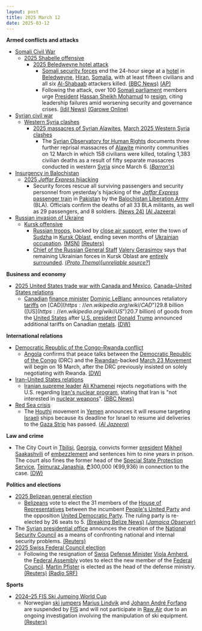 ```yaml
---
layout: post
title: 2025 March 12
date: 2025-03-12
---
```



**Armed conflicts and attacks**

* [Somali Civil War](https://en.wikipedia.org/wiki/Somali_Civil_War_%282009%E2%80%93present%29 "Somali Civil War (2009–present)")
  + [2025 Shabelle offensive](https://en.wikipedia.org/wiki/2025_Shabelle_offensive "2025 Shabelle offensive")
    - [2025 Beledweyne hotel attack](https://en.wikipedia.org/wiki/2025_Beledweyne_hotel_attack "2025 Beledweyne hotel attack")
      * [Somali security forces](https://en.wikipedia.org/wiki/Somali_Armed_Forces "Somali Armed Forces") end the 24-hour siege at a [hotel](https://en.wikipedia.org/wiki/Hotel "Hotel") in [Beledweyne](https://en.wikipedia.org/wiki/Beledweyne "Beledweyne"), [Hiran](https://en.wikipedia.org/wiki/Hiran%2C_Somalia "Hiran, Somalia"), [Somalia](https://en.wikipedia.org/wiki/Somalia "Somalia"), with at least fifteen civilians and all six [Al-Shabaab](https://en.wikipedia.org/wiki/Al-Shabaab_%28militant_group%29 "Al-Shabaab (militant group)") attackers killed. [(BBC News)](https://www.bbc.com/news/articles/cx2gdjd57lro.amp) [(AP)](https://apnews.com/article/somalia-attack-cairo-hotel-beledweyne-shabab-siege-54575e8873eae84990b61f75b4fa2811?utm_source=copy&utm_medium=share)
      * Following the attack, over 100 [Somali parliament](https://en.wikipedia.org/wiki/Federal_Parliament_of_Somalia "Federal Parliament of Somalia") members urge [President](https://en.wikipedia.org/wiki/President_of_Somalia "President of Somalia") [Hassan Sheikh Mohamud](https://en.wikipedia.org/wiki/Hassan_Sheikh_Mohamud "Hassan Sheikh Mohamud") to [resign](https://en.wikipedia.org/wiki/Resign "Resign"), citing leadership failures amid worsening security and governance crises. [(Idil News)](https://www.idilnews.com/over-100-somali-lawmakers-demand-hassan-sheikh-mohamuds-resignation-amid-beledweyne-hotel-attack/) [(Garowe Online)](https://garoweonline.com/en/news/somalia/somalia-president-urged-to-resign-over-security-foreign-policy-failures)
* [Syrian civil war](https://en.wikipedia.org/wiki/Syrian_civil_war "Syrian civil war")
  + [Western Syria clashes](https://en.wikipedia.org/wiki/Western_Syria_clashes_%28December_2024%E2%80%93present%29 "Western Syria clashes (December 2024–present)")
    - [2025 massacres of Syrian Alawites](https://en.wikipedia.org/wiki/2025_massacres_of_Syrian_Alawites "2025 massacres of Syrian Alawites"), [March 2025 Western Syria clashes](https://en.wikipedia.org/wiki/March_2025_Western_Syria_clashes "March 2025 Western Syria clashes")
      * The [Syrian Observatory for Human Rights](https://en.wikipedia.org/wiki/Syrian_Observatory_for_Human_Rights "Syrian Observatory for Human Rights") documents three further reprisal massacres of [Alawite](https://en.wikipedia.org/wiki/Alawites "Alawites") minority communities on 12 March in which 158 civilians were killed, totaling 1,383 civilian deaths as a result of fifty separate massacres conducted in western [Syria](https://en.wikipedia.org/wiki/Syria "Syria") since March 6. [(*Barron's*)](https://www.barrons.com/news/at-least-1-383-civilians-killed-in-syria-violence-new-monitor-toll-114f3900)
* [Insurgency in Balochistan](https://en.wikipedia.org/wiki/Insurgency_in_Balochistan "Insurgency in Balochistan")
  + [2025 *Jaffar Express* hijacking](https://en.wikipedia.org/wiki/2025_Jaffar_Express_hijacking "2025 Jaffar Express hijacking")
    - Security forces rescue all surviving passengers and security personnel from yesterday's hijacking of the *[Jaffar Express](https://en.wikipedia.org/wiki/Jaffar_Express "Jaffar Express")* [passenger train](https://en.wikipedia.org/wiki/Passenger_train "Passenger train") in [Pakistan](https://en.wikipedia.org/wiki/Pakistan "Pakistan") by the [Balochistan Liberation Army](https://en.wikipedia.org/wiki/Balochistan_Liberation_Army "Balochistan Liberation Army") (BLA). Officials confirm the deaths of all 33 BLA militants, as well as 29 passengers, and 8 soldiers. [(News 24)](https://news24online.com/world/pakistan-train-attack-jaffar-express-rescue-operation-ends-33-terrorists-killed-and-30-civilians-dead/500820/) [(Al Jazeera)](https://www.aljazeera.com/news/2025/3/12/pakistan-forces-continue-operation-to-free-hundreds-from-hijacked-train)
* [Russian invasion of Ukraine](https://en.wikipedia.org/wiki/Russian_invasion_of_Ukraine "Russian invasion of Ukraine")
  + [Kursk offensive](https://en.wikipedia.org/wiki/Kursk_offensive_%282024%E2%80%93present%29 "Kursk offensive (2024–present)")
    - [Russian troops](https://en.wikipedia.org/wiki/Russian_Ground_Forces "Russian Ground Forces"), backed by [close air support](https://en.wikipedia.org/wiki/Close_air_support "Close air support"), enter the town of [Sudzha](https://en.wikipedia.org/wiki/Sudzha "Sudzha") in [Kursk Oblast](https://en.wikipedia.org/wiki/Kursk_Oblast "Kursk Oblast"), ending seven months of [Ukrainian occupation](https://en.wikipedia.org/wiki/Ukrainian_occupation_of_Kursk_Oblast "Ukrainian occupation of Kursk Oblast"). [(MSN)](https://www.msn.com/en-ca/news/world/russia-reportedly-enters-ukraine-held-sudzha-in-kursk-oblast-kyiv-hasn-t-confirmed/ar-AA1ALhDd) [(Reuters)](https://www.reuters.com/world/europe/ukraine-verge-losing-kursk-pocket-its-foothold-inside-russia-2025-03-12/)
    - [Chief of the Russian General Staff](https://en.wikipedia.org/wiki/Chief_of_the_General_Staff_%28Russia%29 "Chief of the General Staff (Russia)") [Valery Gerasimov](https://en.wikipedia.org/wiki/Valery_Gerasimov "Valery Gerasimov") says that remaining Ukrainian forces in Kursk Oblast are [entirely surrounded](https://en.wikipedia.org/wiki/Encirclement "Encirclement"). [(*Proto Thema*)](https://en.protothema.gr/2025/03/12/putin-visits-kursk-in-camouflage-uniform-a-day-after-u-s-kyiv-ceasefire-deal-ukrainian-forces-encircled/)[*[unreliable source?](https://en.wikipedia.org/wiki/Wikipedia%3AReliable_sources "Wikipedia:Reliable sources")*]

**Business and economy**

* [2025 United States trade war with Canada and Mexico](https://en.wikipedia.org/wiki/2025_United_States_trade_war_with_Canada_and_Mexico "2025 United States trade war with Canada and Mexico"), [Canada–United States relations](https://en.wikipedia.org/wiki/Canada%E2%80%93United_States_relations "Canada–United States relations")
  + [Canadian](https://en.wikipedia.org/wiki/Canada "Canada") [finance minister](https://en.wikipedia.org/wiki/Minister_of_Finance_%28Canada%29 "Minister of Finance (Canada)") [Dominic LeBlanc](https://en.wikipedia.org/wiki/Dominic_LeBlanc "Dominic LeBlanc") announces retaliatory [tariffs](https://en.wikipedia.org/wiki/Tariffs "Tariffs") on [CAD$](https://en.wikipedia.org/wiki/CAD%24 "CAD$")29.8 billion ([US$](https://en.wikipedia.org/wiki/US%24 "US$")20.7 billion) of goods from the [United States](https://en.wikipedia.org/wiki/United_States "United States") after [U.S. president](https://en.wikipedia.org/wiki/United_States_President "United States President") [Donald Trump](https://en.wikipedia.org/wiki/Donald_Trump "Donald Trump") announced additional tariffs on Canadian [metals](https://en.wikipedia.org/wiki/Metalworking "Metalworking"). [(DW)](https://www.dw.com/en/canada-announces-tariffs-on-207-billion-of-us-goods/a-71896104)

**International relations**

* [Democratic Republic of the Congo–Rwanda conflict](https://en.wikipedia.org/wiki/Democratic_Republic_of_the_Congo%E2%80%93Rwanda_conflict "Democratic Republic of the Congo–Rwanda conflict")
  + [Angola](https://en.wikipedia.org/wiki/Angola "Angola") confirms that peace talks between the [Democratic Republic of the Congo](https://en.wikipedia.org/wiki/Democratic_Republic_of_the_Congo "Democratic Republic of the Congo") (DRC) and the [Rwandan](https://en.wikipedia.org/wiki/Rwanda "Rwanda")-backed [March 23 Movement](https://en.wikipedia.org/wiki/March_23_Movement "March 23 Movement") will begin on 18 March, after the DRC previously insisted on solely negotiating with Rwanda. [(DW)](https://www.dw.com/en/dr-congo-m23-rebels-to-hold-peace-talks-in-angola/a-71904502)
* [Iran–United States relations](https://en.wikipedia.org/wiki/Iran%E2%80%93United_States_relations "Iran–United States relations")
  + [Iranian supreme leader](https://en.wikipedia.org/wiki/Supreme_Leader_of_Iran "Supreme Leader of Iran") [Ali Khamenei](https://en.wikipedia.org/wiki/Ali_Khamenei "Ali Khamenei") rejects negotiations with the U.S. regarding [Iran's nuclear program](https://en.wikipedia.org/wiki/Nuclear_program_of_Iran "Nuclear program of Iran"), stating that Iran is "not interested in [nuclear weapons](https://en.wikipedia.org/wiki/Nuclear_weapons "Nuclear weapons")". [(BBC News)](https://www.bbc.com/news/articles/c5y02jexjxxo)
* [Red Sea crisis](https://en.wikipedia.org/wiki/Red_Sea_crisis "Red Sea crisis")
  + The [Houthi](https://en.wikipedia.org/wiki/Houthi "Houthi") movement in [Yemen](https://en.wikipedia.org/wiki/Yemen "Yemen") announces it will resume targeting [Israeli](https://en.wikipedia.org/wiki/Israel "Israel") ships because its deadline for Israel to resume aid deliveries to the [Gaza Strip](https://en.wikipedia.org/wiki/Gaza_Strip "Gaza Strip") has passed. [(*Al Jazeera*)](https://www.aljazeera.com/news/2025/3/12/yemens-houthis-to-resume-shipping-attacks-over-gaza-aid-cutoff)

**Law and crime**

* The City Court in [Tbilisi](https://en.wikipedia.org/wiki/Tbilisi "Tbilisi"), [Georgia](https://en.wikipedia.org/wiki/Georgia_%28country%29 "Georgia (country)"), convicts former [president](https://en.wikipedia.org/wiki/President_of_Georgia "President of Georgia") [Mikheil Saakashvili](https://en.wikipedia.org/wiki/Mikheil_Saakashvili "Mikheil Saakashvili") of [embezzlement](https://en.wikipedia.org/wiki/Embezzlement "Embezzlement") and sentences him to nine years in prison. The court also fines the former head of the [Special State Protection Service](https://en.wikipedia.org/wiki/Special_State_Protection_Service_of_Georgia "Special State Protection Service of Georgia"), [Teimuraz Janashia](https://en.wikipedia.org/wiki/Teimuraz_Janashia "Teimuraz Janashia"), [₾](https://en.wikipedia.org/wiki/Georgian_lari "Georgian lari")300,000 (€99,936) in connection to the case. [(DW)](https://www.dw.com/en/georgia-ex-president-saakashvili-jailed-for-9-more-years/a-71896528)

**Politics and elections**

* [2025 Belizean general election](https://en.wikipedia.org/wiki/2025_Belizean_general_election "2025 Belizean general election")
  + [Belizeans](https://en.wikipedia.org/wiki/Belizeans "Belizeans") vote to elect the 31 members of the [House of Representatives](https://en.wikipedia.org/wiki/House_of_Representatives_%28Belize%29 "House of Representatives (Belize)") between the incumbent [People's United Party](https://en.wikipedia.org/wiki/People%27s_United_Party "People's United Party") and the opposition [United Democratic Party](https://en.wikipedia.org/wiki/United_Democratic_Party_%28Belize%29 "United Democratic Party (Belize)"). The ruling party is re-elected by 26 seats to 5. [(Breaking Belize News)](https://www.breakingbelizenews.com/2025/03/12/breaking-peoples-united-party-claim-another-wide-victory-in-2025-general-elections/) [(*Jamaica Observer*)](https://www.jamaicaobserver.com/2025/03/13/belizes-ruling-party-wins-general-election/)
* The [Syrian presidential office](https://en.wikipedia.org/wiki/President_of_Syria "President of Syria") announces the creation of the [National Security Council](https://en.wikipedia.org/wiki/National_Security_Council_%28Syria%29 "National Security Council (Syria)") as a means of confronting national and internal security problems. [(Reuters)](https://www.reuters.com/world/middle-east/syrias-interim-president-sharaa-forms-national-security-council-2025-03-12/)
* [2025 Swiss Federal Council election](https://en.wikipedia.org/wiki/2025_Swiss_Federal_Council_election "2025 Swiss Federal Council election")
  + Following the resignation of [Swiss](https://en.wikipedia.org/wiki/Switzerland "Switzerland") [Defense Minister](https://en.wikipedia.org/wiki/Federal_Department_of_Defence%2C_Civil_Protection_and_Sport "Federal Department of Defence, Civil Protection and Sport") [Viola Amherd](https://en.wikipedia.org/wiki/Viola_Amherd "Viola Amherd"), the [Federal Assembly](https://en.wikipedia.org/wiki/Federal_Assembly_%28Switzerland%29 "Federal Assembly (Switzerland)") votes to elect the new member of the [Federal Council](https://en.wikipedia.org/wiki/Federal_Council_%28Switzerland%29 "Federal Council (Switzerland)"). [Martin Pfister](https://en.wikipedia.org/wiki/Martin_Pfister "Martin Pfister") is elected as the head of the defense ministry. [(Reuters)](https://www.reuters.com/world/europe/martin-pfister-elected-new-swiss-federal-council-member-2025-03-12/) [(Radio SRF)](https://www.srf.ch/news/schweiz/martin-pfister-gewinnt-das-war-die-bundesratswahl)

**Sports**

* [2024–25 FIS Ski Jumping World Cup](https://en.wikipedia.org/wiki/2024%E2%80%9325_FIS_Ski_Jumping_World_Cup "2024–25 FIS Ski Jumping World Cup")
  + Norwegian [ski jumpers](https://en.wikipedia.org/wiki/Ski_jumpers "Ski jumpers") [Marius Lindvik](https://en.wikipedia.org/wiki/Marius_Lindvik "Marius Lindvik") and [Johann André Forfang](https://en.wikipedia.org/wiki/Johann_Andr%C3%A9_Forfang "Johann André Forfang") are suspended by [FIS](https://en.wikipedia.org/wiki/International_Ski_and_Snowboard_Federation "International Ski and Snowboard Federation") and will not participate in [Raw Air](https://en.wikipedia.org/wiki/Raw_Air "Raw Air") due to an ongoing investigation involving the manipulation of ski equipment. [(Reuters)](https://www.reuters.com/sports/ski-jumping-norwegian-ski-jumpers-suspended-amid-equipment-investigation-2025-03-12/)
